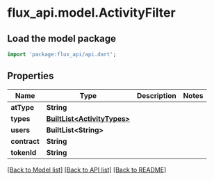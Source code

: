 # flux_api.model.ActivityFilter

## Load the model package
```dart
import 'package:flux_api/api.dart';
```

## Properties
Name | Type | Description | Notes
------------ | ------------- | ------------- | -------------
**atType** | **String** |  | 
**types** | [**BuiltList&lt;ActivityTypes&gt;**](ActivityTypes.md) |  | 
**users** | **BuiltList&lt;String&gt;** |  | 
**contract** | **String** |  | 
**tokenId** | **String** |  | 

[[Back to Model list]](../README.md#documentation-for-models) [[Back to API list]](../README.md#documentation-for-api-endpoints) [[Back to README]](../README.md)


